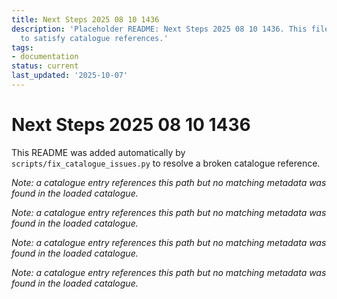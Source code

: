 ```yaml
---
title: Next Steps 2025 08 10 1436
description: 'Placeholder README: Next Steps 2025 08 10 1436. This file was auto-generated
  to satisfy catalogue references.'
tags:
- documentation
status: current
last_updated: '2025-10-07'
---
```


# Next Steps 2025 08 10 1436

This README was added automatically by `scripts/fix_catalogue_issues.py` to resolve a broken catalogue reference.


*Note: a catalogue entry references this path but no matching metadata was found in the loaded catalogue.*



*Note: a catalogue entry references this path but no matching metadata was found in the loaded catalogue.*



*Note: a catalogue entry references this path but no matching metadata was found in the loaded catalogue.*



*Note: a catalogue entry references this path but no matching metadata was found in the loaded catalogue.*
